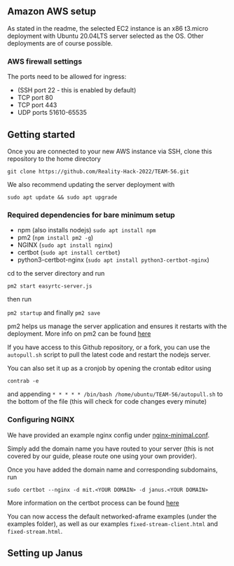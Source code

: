 ## Amazon AWS setup

As stated in the readme, the selected EC2 instance is an x86 t3.micro deployment with Ubuntu 20.04LTS server selected as the OS. Other deployments are of course possible. 

### AWS firewall settings
The ports need to be allowed for ingress:
 - (SSH port 22 - this is enabled by default)
 - TCP port 80
 - TCP port 443
 - UDP ports 51610-65535

## Getting started
Once you are connected to your new AWS instance via SSH, clone this repository to the home directory

`` git clone https://github.com/Reality-Hack-2022/TEAM-56.git ``

We also recommend updating the server deployment with

``sudo apt update && sudo apt upgrade``

### Required dependencies for bare minimum setup
 - npm (also installs nodejs) ``sudo apt install npm``
 - pm2 (``npm install pm2 -g``)
 - NGINX (``sudo apt install nginx``)
 - certbot (``sudo apt install certbot``)
 - python3-certbot-nginx (``sudo apt install python3-certbot-nginx``)

cd to the server directory and run 

``pm2 start easyrtc-server.js``

then run 

``pm2 startup`` and finally ``pm2 save``

pm2 helps us manage the server application and ensures it restarts with the deployment. 
More info on pm2 can be found [here](https://pm2.keymetrics.io/docs/usage/quick-start/)

If you have access to this Github repository, or a fork, you can use the ``autopull.sh`` script to pull the latest code and restart the nodejs server. 

You can also set it up as a cronjob by opening the crontab editor using 

``contrab -e``

and appending 
``* * * * * /bin/bash /home/ubuntu/TEAM-56/autopull.sh`` to the bottom of the file (this will check for code changes every minute)

### Configuring NGINX
We have provided an example nginx config under [nginx-minimal.conf](nginx-minimal.conf).

Simply add the domain name you have routed to your server (this is not covered by our guide, please route one using your own provider).

Once you have added the domain name and corresponding subdomains, run

``sudo certbot --nginx -d mit.<YOUR DOMAIN> -d janus.<YOUR DOMAIN>``

More information on the certbot process can be found [here](https://www.nginx.com/blog/using-free-ssltls-certificates-from-lets-encrypt-with-nginx/#:~:text=Set%20Up%20NGINX,re%20requesting%20a%20certificate%20for.)

You can now access the default networked-aframe examples (under the examples folder), as well as our examples ``fixed-stream-client.html`` and ``fixed-stream.html``.

## Setting up Janus
